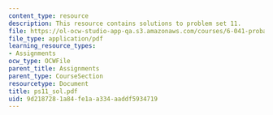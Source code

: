 ```yaml
---
content_type: resource
description: This resource contains solutions to problem set 11.
file: https://ol-ocw-studio-app-qa.s3.amazonaws.com/courses/6-041-probabilistic-systems-analysis-and-applied-probability-spring-2006/9d2187281a84fe1aa334aaddf5934719_ps11_sol.pdf
file_type: application/pdf
learning_resource_types:
- Assignments
ocw_type: OCWFile
parent_title: Assignments
parent_type: CourseSection
resourcetype: Document
title: ps11_sol.pdf
uid: 9d218728-1a84-fe1a-a334-aaddf5934719
---
```

